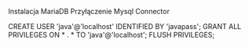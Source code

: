 Instalacja MariaDB
Przyłączenie Mysql Connector


CREATE USER 'java'@'localhost' IDENTIFIED BY 'javapass';
GRANT ALL PRIVILEGES ON * . * TO 'java'@'localhost';
FLUSH PRIVILEGES;



